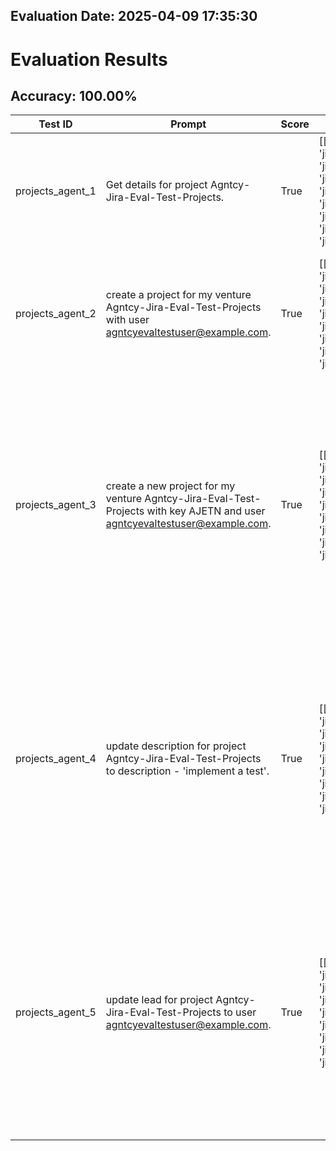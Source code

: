## Evaluation Date: 2025-04-09 17:35:30

# Evaluation Results

## Accuracy: 100.00%



| Test ID          | Prompt                                                                                                                     | Score   | Extracted Trajectory                                                                                                                                                                                                                                                                                                                                                                          | Reference Trajectories                                                                                                                                                                                                                                                                                                                                                                                                                                                                                                                                                                                                                                                                                                                                                                                                                               | Notes                                                        |
|------------------|----------------------------------------------------------------------------------------------------------------------------|---------|-----------------------------------------------------------------------------------------------------------------------------------------------------------------------------------------------------------------------------------------------------------------------------------------------------------------------------------------------------------------------------------------------|------------------------------------------------------------------------------------------------------------------------------------------------------------------------------------------------------------------------------------------------------------------------------------------------------------------------------------------------------------------------------------------------------------------------------------------------------------------------------------------------------------------------------------------------------------------------------------------------------------------------------------------------------------------------------------------------------------------------------------------------------------------------------------------------------------------------------------------------------|--------------------------------------------------------------|
| projects_agent_1 | Get details for project Agntcy-Jira-Eval-Test-Projects.                                                                    | True    | [['__start__', 'jira_supervisor', 'jira_supervisor:__start__', 'jira_supervisor:agent', 'jira_supervisor:tools', 'jira_projects_agent', 'jira_projects_agent:__start__', 'jira_projects_agent:agent', 'jira_projects_agent:tools', 'jira_projects_agent:agent', 'jira_projects_agent:generate_structured_response', 'jira_supervisor', 'jira_supervisor:__start__', 'jira_supervisor:agent']] | [['__start__', 'jira_supervisor', 'jira_supervisor:__start__', 'jira_supervisor:agent', 'jira_supervisor:tools', 'jira_projects_agent', 'jira_projects_agent:__start__', 'jira_projects_agent:agent', 'jira_projects_agent:tools', 'jira_projects_agent:agent', 'jira_projects_agent:generate_structured_response', 'jira_supervisor', 'jira_supervisor:__start__', 'jira_supervisor:agent']]                                                                                                                                                                                                                                                                                                                                                                                                                                                        | Get details for project.                                     |
| projects_agent_2 | create a project for my venture Agntcy-Jira-Eval-Test-Projects with user agntcyevaltestuser@example.com.                   | True    | [['__start__', 'jira_supervisor', 'jira_supervisor:__start__', 'jira_supervisor:agent', 'jira_supervisor:tools', 'jira_projects_agent', 'jira_projects_agent:__start__', 'jira_projects_agent:agent', 'jira_projects_agent:tools', 'jira_projects_agent:agent', 'jira_projects_agent:generate_structured_response', 'jira_supervisor', 'jira_supervisor:__start__', 'jira_supervisor:agent']] | [['__start__', 'jira_supervisor', 'jira_supervisor:__start__', 'jira_supervisor:agent', 'jira_supervisor:tools', 'jira_projects_agent', 'jira_projects_agent:__start__', 'jira_projects_agent:agent', 'jira_projects_agent:tools', 'jira_projects_agent:agent', 'jira_projects_agent:generate_structured_response', 'jira_supervisor', 'jira_supervisor:__start__', 'jira_supervisor:agent'], ['__start__', 'jira_supervisor', 'jira_supervisor:__start__', 'jira_supervisor:agent']]                                                                                                                                                                                                                                                                                                                                                                | [Negative] Create project - Not enough information provided. |
| projects_agent_3 | create a new project for my venture Agntcy-Jira-Eval-Test-Projects with key AJETN and user agntcyevaltestuser@example.com. | True    | [['__start__', 'jira_supervisor', 'jira_supervisor:__start__', 'jira_supervisor:agent', 'jira_supervisor:tools', 'jira_projects_agent', 'jira_projects_agent:__start__', 'jira_projects_agent:agent', 'jira_projects_agent:tools', 'jira_projects_agent:agent', 'jira_projects_agent:generate_structured_response', 'jira_supervisor', 'jira_supervisor:__start__', 'jira_supervisor:agent']] | [['__start__', 'jira_supervisor', 'jira_supervisor:__start__', 'jira_supervisor:agent', 'jira_supervisor:tools', 'jira_projects_agent', 'jira_projects_agent:__start__', 'jira_projects_agent:agent', 'jira_projects_agent:tools', 'jira_projects_agent:agent', 'jira_projects_agent:tools', 'jira_projects_agent:agent', 'jira_projects_agent:generate_structured_response', 'jira_supervisor', 'jira_supervisor:__start__', 'jira_supervisor:agent'], ['__start__', 'jira_supervisor', 'jira_supervisor:__start__', 'jira_supervisor:agent', 'jira_supervisor:tools', 'jira_projects_agent', 'jira_projects_agent:__start__', 'jira_projects_agent:agent', 'jira_projects_agent:tools', 'jira_projects_agent:agent', 'jira_projects_agent:generate_structured_response', 'jira_supervisor', 'jira_supervisor:__start__', 'jira_supervisor:agent']] | Create new project.                                          |
| projects_agent_4 | update description for project Agntcy-Jira-Eval-Test-Projects to description - 'implement a test'.                         | True    | [['__start__', 'jira_supervisor', 'jira_supervisor:__start__', 'jira_supervisor:agent', 'jira_supervisor:tools', 'jira_projects_agent', 'jira_projects_agent:__start__', 'jira_projects_agent:agent', 'jira_projects_agent:tools', 'jira_projects_agent:agent', 'jira_projects_agent:generate_structured_response', 'jira_supervisor', 'jira_supervisor:__start__', 'jira_supervisor:agent']] | [['__start__', 'jira_supervisor', 'jira_supervisor:__start__', 'jira_supervisor:agent', 'jira_supervisor:tools', 'jira_projects_agent', 'jira_projects_agent:__start__', 'jira_projects_agent:agent', 'jira_projects_agent:tools', 'jira_projects_agent:agent', 'jira_projects_agent:tools', 'jira_projects_agent:agent', 'jira_projects_agent:generate_structured_response', 'jira_supervisor', 'jira_supervisor:__start__', 'jira_supervisor:agent'], ['__start__', 'jira_supervisor', 'jira_supervisor:__start__', 'jira_supervisor:agent', 'jira_supervisor:tools', 'jira_projects_agent', 'jira_projects_agent:__start__', 'jira_projects_agent:agent', 'jira_projects_agent:tools', 'jira_projects_agent:agent', 'jira_projects_agent:generate_structured_response', 'jira_supervisor', 'jira_supervisor:__start__', 'jira_supervisor:agent']] | Update project description.                                  |
| projects_agent_5 | update lead for project Agntcy-Jira-Eval-Test-Projects to user agntcyevaltestuser@example.com.                             | True    | [['__start__', 'jira_supervisor', 'jira_supervisor:__start__', 'jira_supervisor:agent', 'jira_supervisor:tools', 'jira_projects_agent', 'jira_projects_agent:__start__', 'jira_projects_agent:agent', 'jira_projects_agent:tools', 'jira_projects_agent:agent', 'jira_projects_agent:generate_structured_response', 'jira_supervisor', 'jira_supervisor:__start__', 'jira_supervisor:agent']] | [['__start__', 'jira_supervisor', 'jira_supervisor:__start__', 'jira_supervisor:agent', 'jira_supervisor:tools', 'jira_projects_agent', 'jira_projects_agent:__start__', 'jira_projects_agent:agent', 'jira_projects_agent:tools', 'jira_projects_agent:agent', 'jira_projects_agent:tools', 'jira_projects_agent:agent', 'jira_projects_agent:generate_structured_response', 'jira_supervisor', 'jira_supervisor:__start__', 'jira_supervisor:agent'], ['__start__', 'jira_supervisor', 'jira_supervisor:__start__', 'jira_supervisor:agent', 'jira_supervisor:tools', 'jira_projects_agent', 'jira_projects_agent:__start__', 'jira_projects_agent:agent', 'jira_projects_agent:tools', 'jira_projects_agent:agent', 'jira_projects_agent:generate_structured_response', 'jira_supervisor', 'jira_supervisor:__start__', 'jira_supervisor:agent']] | Update project lead.                                         |